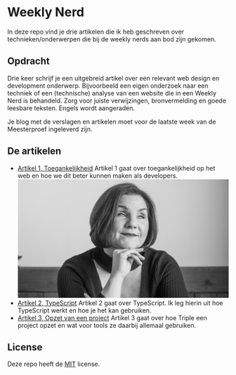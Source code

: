# Weekly Nerd

In deze repo vind je drie artikelen die ik heb geschreven over technieken/onderwerpen die bij de weekly nerds aan bod zijn gekomen.

## Opdracht

Drie keer schrijf je een uitgebreid artikel over een relevant web design en development onderwerp. Bijvoorbeeld een eigen onderzoek naar een techniek of een (technische) analyse van een website die in een Weekly Nerd is behandeld. Zorg voor juiste verwijzingen, bronvermelding en goede leesbare teksten. Engels wordt aangeraden.

Je blog met de verslagen en artikelen moet voor de laatste week van de Meesterproef ingeleverd zijn.

## De artikelen

* [Artikel 1, Toegankelijkheid](https://github.com/lottekoblens/weekly-nerd-2122/wiki/Toegankelijkheid)
  Artikel 1 gaat over toegankelijkheid op het web en hoe we dit beter kunnen maken als developers.
  <img src="https://github.com/lottekoblens/weekly-nerd-2122/blob/master/images/leonie.jpeg" width="650">
* [Artikel 2, TypeScript](https://github.com/lottekoblens/weekly-nerd-2122/wiki/TypeScript)
  Artikel 2 gaat over TypeScript. Ik leg hierin uit hoe TypeScript werkt en hoe je het kan gebruiken.
* [Artikel 3, Opzet van een project](https://github.com/lottekoblens/weekly-nerd-2122/wiki/Opzet-van-een-project-(Triple))
  Artikel 3 gaat over hoe Triple een project opzet en wat voor tools ze daarbij allemaal gebruiken.

## License

Deze repo heeft de [MIT](https://github.com/lottekoblens/weekly-nerd-2122/blob/master/LICENSE) license.

